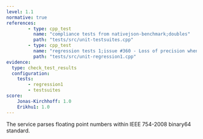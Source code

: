 ```yaml
---
level: 1.1
normative: true
references:
        - type: cpp_test
          name: "compliance tests from nativejson-benchmark;doubles"
          path: "tests/src/unit-testsuites.cpp"
        - type: cpp_test
          name: "regression tests 1;issue #360 - Loss of precision when serializing <double>"
          path: "tests/src/unit-regression1.cpp"
evidence:
  type: check_test_results
  configuration:
    tests: 
        - regression1
        - testsuites
score:
    Jonas-Kirchhoff: 1.0
    Erikhu1: 1.0
---
```


The service parses floating point numbers within IEEE 754-2008 binary64 standard.